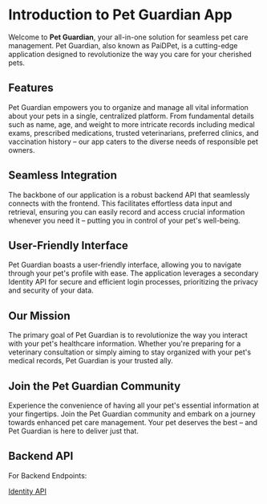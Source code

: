 # Introduction to Pet Guardian App

Welcome to **Pet Guardian**, your all-in-one solution for seamless pet care management. Pet Guardian, also known as PaiDPet, is a cutting-edge application designed to revolutionize the way you care for your cherished pets.

## Features

Pet Guardian empowers you to organize and manage all vital information about your pets in a single, centralized platform. From fundamental details such as name, age, and weight to more intricate records including medical exams, prescribed medications, trusted veterinarians, preferred clinics, and vaccination history – our app caters to the diverse needs of responsible pet owners.

## Seamless Integration

The backbone of our application is a robust backend API that seamlessly connects with the frontend. This facilitates effortless data input and retrieval, ensuring you can easily record and access crucial information whenever you need it – putting you in control of your pet's well-being.

## User-Friendly Interface

Pet Guardian boasts a user-friendly interface, allowing you to navigate through your pet's profile with ease. The application leverages a secondary Identity API for secure and efficient login processes, prioritizing the privacy and security of your data.

## Our Mission

The primary goal of Pet Guardian is to revolutionize the way you interact with your pet's healthcare information. Whether you're preparing for a veterinary consultation or simply aiming to stay organized with your pet's medical records, Pet Guardian is your trusted ally.

## Join the Pet Guardian Community

Experience the convenience of having all your pet's essential information at your fingertips. Join the Pet Guardian community and embark on a journey towards enhanced pet care management. Your pet deserves the best – and Pet Guardian is here to deliver just that.


## Backend API


For Backend Endpoints:


<a href="https://github.com/PedroHumberto/pet_guardian/tree/main/src/services/PetGuardian/PetGuadian.API">Identity API </a>
